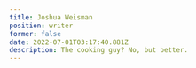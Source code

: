 ```yaml
---
title: Joshua Weisman
position: writer
former: false
date: 2022-07-01T03:17:40.881Z
description: The cooking guy? No, but better.
---
```

